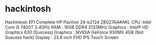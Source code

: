 # hackintosh
Hackintosh EFI Complete
HP Pavilion 24-b212d Z8G27AA#AKL
CPU :Intel Core i5 7400T 2.4GHz
RAM : 16GB DDR4 2133MHz
Graphics : Intel® HD Graphics 630 (Suscess)
Graphics : NVIDIA GeForce 930MX 4GB (Not Suscess hack)
Display : 23.8 inch FHD IPS Touch Screen 
